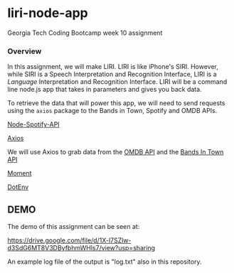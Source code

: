 # liri-node-app

Georgia Tech Coding Bootcamp week 10 assignment

### Overview

In this assignment, we will make LIRI. LIRI is like iPhone's SIRI. However, while SIRI is a Speech Interpretation and Recognition Interface, LIRI is a _Language_ Interpretation and Recognition Interface. LIRI will be a command line node.js app that takes in parameters and gives you back data.

To retrieve the data that will power this app, we will need to send requests using the `axios` package to the Bands in Town, Spotify and OMDB APIs. 

[Node-Spotify-API](https://www.npmjs.com/package/node-spotify-api)

[Axios](https://www.npmjs.com/package/axios)

We will use Axios to grab data from the [OMDB API](http://www.omdbapi.com) and the [Bands In Town API](http://www.artists.bandsintown.com/bandsintown-api)

[Moment](https://www.npmjs.com/package/moment)

[DotEnv](https://www.npmjs.com/package/dotenv)

## DEMO

The demo of this assignment can be seen at:

https://drive.google.com/file/d/1X-l7SZlw-d3SdG6MT8V3DByfbhmWHls7/view?usp=sharing

An example log file of the output is "log.txt" also in this repository.
